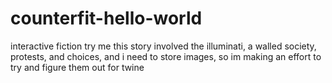 # counterfit-hello-world
interactive fiction try me
this story involved the illuminati, a walled society, protests, and choices, and i need to store images, so im making an effort to try and figure them out for twine
